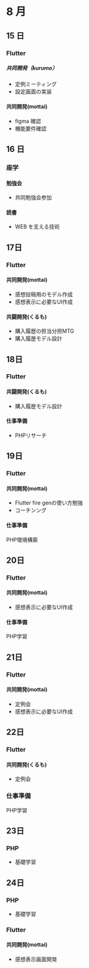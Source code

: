 # 8 月

## 15 日

### Flutter

##### 共同開発（kurumo）

- 定例ミーティング
- 設定画面の実装

#### 共同開発(mottai)

- figma 確認
- 機能要件確認

## 16 日

### 座学

#### 勉強会

- 共同勉強会参加

#### 読書

- WEB を支える技術

## 17日

### Flutter

#### 共同開発(mottai)

- 感想投稿用のモデル作成
- 感想表示に必要なUI作成

#### 共闘開発(くるも)

- 購入履歴の担当分担MTG
- 購入履歴モデル設計

## 18日

### Flutter

#### 共闘開発(くるも)
- 購入履歴モデル設計

#### 仕事準備
- PHPリサーチ

## 19日

### Flutter

#### 共同開発(mottai)
- Flutter fire genの使い方勉強
- コーチンング

#### 仕事準備
PHP環境構築

## 20日

### Flutter

#### 共同開発(mottai)
- 感想表示に必要なUI作成

#### 仕事準備
PHP学習

## 21日

### Flutter

#### 共同開発(mottai)
- 定例会
- 感想表示に必要なUI作成

## 22日

### Flutter

#### 共同開発(くるも)
- 定例会

### 仕事準備
PHP学習

## 23日

### PHP
- 基礎学習


## 24日

### PHP
- 基礎学習

### Flutter

#### 共同開発(mottai)
- 感想表示画面開発